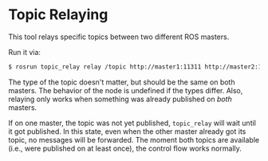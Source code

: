 Topic Relaying
===

This tool relays specific topics between two different ROS masters.

Run it via:
```bash
$ rosrun topic_relay relay /topic http://master1:11311 http://master2:11311
```

The type of the topic doesn't matter, but should be the same on both
masters. The behavior of the node is undefined if the types
differ. Also, relaying only works when something was already published
on *both* masters.

If on one master, the topic was not yet published, `topic_relay` will
wait until it got published. In this state, even when the other master
already got its topic, no messages will be forwarded. The moment both
topics are available (i.e., were published on at least once), the
control flow works normally.